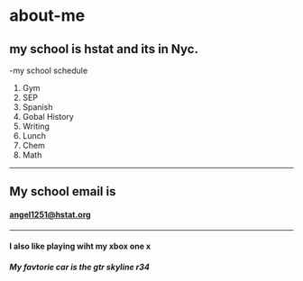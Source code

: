 # about-me

## my school is hstat and its in Nyc.

-my school schedule

 1. Gym
 2. SEP
 3. Spanish
 4. Gobal History
 5. Writing
 6. Lunch
 7. Chem
 8. Math

 -----------------------------------------------------

## My school email is
#### angel1251@hstat.org

------------------------------------------------------

#### I also like playing wiht my xbox one x

##### My favtorie car is the gtr skyline r34

